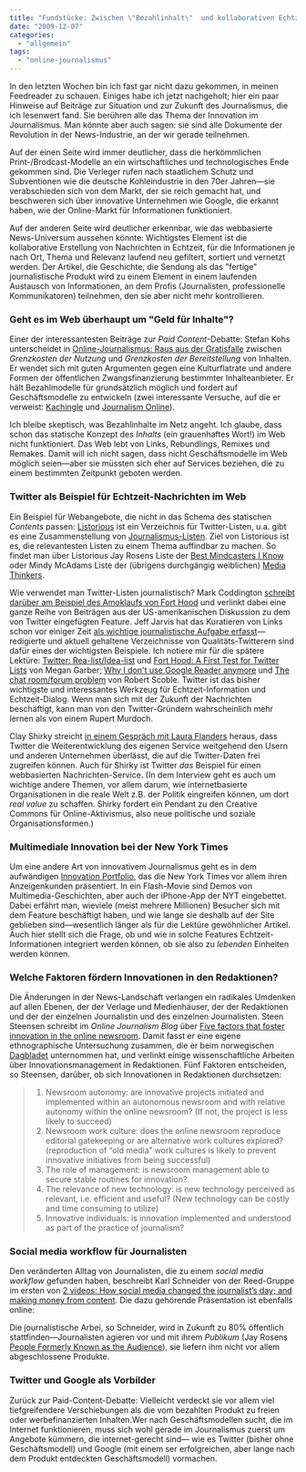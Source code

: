 ```yaml
---
title: "Fundstücke: Zwischen \"Bezahlinhalt\"  und kollaborativen Echtzeit-News"
date: "2009-12-07"
categories: 
  - "allgemein"
tags: 
  - "online-journalismus"
---
```


In den letzten Wochen bin ich fast gar nicht dazu gekommen, in meinen Feedreader zu schauen. Einiges habe ich jetzt nachgeholt; hier ein paar Hinweise auf Beiträge zur Situation und zur Zukunft des Journalismus, die ich lesenwert fand. Sie berühren alle das Thema der Innovation im Journalismus. Man könnte aber auch sagen: sie sind alle Dokumente der Revolution in der News-Industrie, an der wir gerade teilnehmen.

Auf der einen Seite wird immer deutlicher, dass die herkömmlichen Print-/Brodcast-Modelle an ein wirtschaftliches und technologisches Ende gekommen sind. Die Verleger rufen nach staatlichem Schutz und Subventionen wie die deutsche Kohleindustrie in den 70er Jahren—sie verabschieden sich von dem Markt, der sie reich gemacht hat, und beschweren sich über innovative Unternehmen wie Google, die erkannt haben, wie der Online-Markt für Informationen funktioniert.

Auf der anderen Seite wird deutlicher erkennbar, wie das webbasierte News-Universum aussehen könnte: Wichtigstes Element ist die kollaborative Erstellung von Nachrichten in Echtzeit, für die Informationen je nach Ort, Thema und Relevanz laufend neu gefiltert, sortiert und vernetzt werden. Der Artikel, die Geschichte, die Sendung als das "fertige" journalistische Produkt wird zu einem Element in einem laufenden Austausch von Informationen, an dem Profis (Journalisten, professionelle Kommunikatoren) teilnehmen, den sie aber nicht mehr kontrollieren.

### Geht es im Web überhaupt um "Geld für Inhalte"?

Einer der interessantesten Beiträge zur _Paid Content_\-Debatte: Stefan Kohs unterscheidet in [Online-Journalismus: Raus aus der Gratisfalle](http://carta.info/19560/online-journalismus-gratisfalle/ "Online-Journalismus: Raus aus der Gratisfalle — CARTA") zwischen _Grenzkosten der Nutzung_ und _Grenzkosten der Bereitstellung_ von Inhalten. Er wendet sich mit guten Argumenten gegen eine Kulturflatrate und andere Formen der öffentlichen Zwangsfinanzierung bestimmter Inhalteanbieter. Er hält Bezahlmodelle für grundsätzlich möglich und fordert auf Geschäftsmodelle zu entwickeln (zwei interessante Versuche, auf die er verweist: [Kachingle](http://www.kachingle.com/ "Kachingle") und [Journalism Online](http://www.journalismonline.com/home.php "Journalism Online")).

Ich bleibe skeptisch, was Bezahlinhalte im Netz angeht. Ich glaube, dass schon das statische Konzept des _Inhalts_ (ein grauenhaftes Wort!) im Web nicht funktioniert. Das Web lebt von Links, Rebundlings, Remixes und Remakes. Damit will ich nicht sagen, dass nicht Geschäftsmodelle im Web möglich seien—aber sie müssten sich eher auf Services beziehen, die zu einem bestimmten Zeitpunkt geboten werden.

### Twitter als Beispiel für Echtzeit-Nachrichten im Web

Ein Beispiel für Webangebote, die nicht in das Schema des statischen _Contents_ passen: [Listorious](http://listorious.com/ "Listorious: Discover the Best Twitter Lists") ist ein Verzeichnis für Twitter-Listen, u.a. gibt es eine Zusammenstellung von [Journalismus-Listen](http://listorious.com/tags/journalism "Journalism Twitter lists on Listorious"). Ziel von Listorious ist es, die relevantesten Listen zu einem Thema auffindbar zu machen. So findet man über Listorious Jay Rosens Liste der [Best Mindcasters I Know](http://listorious.com/jayrosen_nyu/best-mindcasters-i-know "Best Mindcasters I Know Twitter List by Jay Rosen on Listorious") oder Mindy McAdams Liste der (übrigens durchgängig weiblichen) [Media Thinkers](http://listorious.com/macloo/media-thinkers "Media Thinkers Twitter List by Mindy McAdams on Listorious").

Wie verwendet man Twitter-Listen journalistisch? Mark Coddington [schreibt darüber am Beispiel des Amoklaufs von Fort Hood](http://markcoddington.com/2009/11/09/this-week-in-media-musings-fort-hood-citizen-journalism-and-twitter-lists/ "This week in media musings: Fort Hood, citizen journalism and Twitter lists | Mark Coddington") und verlinkt dabei eine ganze Reihe von Beiträgen aus der US-amerikanischen Diskussion zu dem von Twitter eingefügten Feature. Jeff Jarvis hat das Kuratieren von Links schon vor einiger Zeit [als wichtige journalistische Aufgabe erfasst](http://www.buzzmachine.com/2008/09/30/the-building-block-of-journalism-is-no-longer-the-article/ "The building block of journalism is no longer the article « BuzzMachine")— redigierte und aktuell gehaltene Verzeichnisse von Qualitäts-Twitterern sind dafür eines der wichtigsten Beispiele. Ich notiere mir für die spätere Lektüre: [Twitter: Rea-list/Idea-list](http://www.cjr.org/the_news_frontier/twitter_realistidealist.php?page=all "Twitter: Rea-list/Idea-list") und [Fort Hood: A First Test for Twitter Lists](http://www.cjr.org/the_news_frontier/fort_hood_a_first_test_for_twi.php?page=all "Fort Hood: A First Test for Twitter Lists : CJR") von Megan Garber; [Why I don't use Google Reader anymore](http://scobleizer.posterous.com/why-i-dont-use-google-reader-anymore "Why I don't use Google Reader anymore - scobleizer's posterous") und [The chat room/forum problem](http://scobleizer.com/2009/11/02/the-chat-roomforum-problem-an-apology-to-technosailor/ "The chat room/forum problem (& an apology to @Technosailor)") von Robert Scoble. Twitter ist das bisher wichtigste und interessantes Werkzeug für Echtzeit-Information und Echtzeit-Dialog. Wenn man sich mit der Zukunft der Nachrichten beschäftigt, kann man von den Twitter-Gründern wahrscheinlich mehr lernen als von einem Rupert Murdoch.

Clay Shirky streicht [in einem Gespräch mit Laura Flanders](http://www.mefeedia.com/watch/25217455 "GRITtv: Clay Shirky: The Social Media Revolution Video") heraus, dass Twitter die Weiterentwicklung des eigenen Service weitgehend den Usern und anderen Unternehmen überlässt, die auf die Twitter-Daten frei zugreifen können. Auch für Shirky ist Twitter _das_ Beispiel für einen webbasierten Nachrichten-Service. (In dem Interview geht es auch um wichtige andere Themen, vor allem darum, wie internetbasierte Organisationen in die reale Welt z.B. der Politik eingreifen können, um dort _real value_ zu schaffen. Shirky fordert ein Pendant zu den Creative Commons für Online-Aktivismus, also neue politische und soziale Organisationsformen.)

### Multimediale Innovation bei der New York Times

Um eine andere Art von innovativem Journalismus geht es in dem aufwändigen [Innovation Portfolio](http://innovate.whsites.net/ "Innovation Portfolio der New York Times"), das die New York Times vor allem ihren Anzeigenkunden präsentiert. In ein Flash-Movie sind Demos von Multimedia-Geschichten, aber auch der iPhone-App der NYT eingebettet. Dabei erfährt man, wieviele (meist mehrere Millionen) Besucher sich mit dem Feature beschäftigt haben, und wie lange sie deshalb auf der Site geblieben sind—wesentlich länger als für die Lektüre gewöhnlicher Artikel. Auch hier stellt sich die Frage, ob und wie in solche Features Echtzeit-Informationen integriert werden können, ob sie also zu _lebenden_ Einheiten werden können.

### Welche Faktoren fördern Innovationen in den Redaktionen?

Die Änderungen in der News-Landschaft verlangen ein radikales Umdenken auf allen Ebenen, der der Verlage und Medienhäuser, der der Redaktionen und der der einzelnen Journalistin und des einzelnen Journalisten. Steen Steensen schreibt im _Online Journalism Blog_ über [Five factors that foster innovation in the online newsroom](http://onlinejournalismblog.com/2009/11/05/five-factors-that-foster-innovation-in-the-online-newsroom/ "Five factors that foster innovation in the online newsroom"). Damit fasst er eine eigene ethnographische Untersuchung zusammen, die er beim norwegischen [Dagbladet](http://www.dagbladet.no/ "Dagbladet.no - forsiden") unternommen hat, und verlinkt einige wissenschaftliche Arbeiten über Innovationsmanagement in Redaktionen. Fünf Faktoren entscheiden, so Steensen, darüber, ob sich Innovationen in Redaktionen durchsetzen:

> 1. Newsroom autonomy: are innovative projects initiated and implemented within an autonomous newsroom and with relative autonomy within the online newsroom? (If not, the project is less likely to succeed)
> 2. Newsroom work culture: does the online newsroom reproduce editorial gatekeeping or are alternative work cultures explored? (reproduction of “old media” work cultures is likely to prevent innovative initiatives from being successful)
> 3. The role of management: is newsroom management able to secure stable routines for innovation?
> 4. The relevance of new technology: is new technology perceived as relevant, i.e. efficient and useful? (New technology can be costly and time consuming to utilize)
> 5. Innovative individuals: is innovation implemented and understood as part of the practice of journalism?

### Social media workflow für Journalisten

Den veränderten Alltag von Journalisten, die zu einem _social media workflow_ gefunden haben, beschreibt Karl Schneider von der Reed-Gruppe im ersten von [2 videos: How social media changed the journalist’s day; and making money from content](http://onlinejournalismblog.com/2009/11/19/2-videos-how-social-media-changed-the-journalists-day-and-making-money-from-content/ "2 videos: How social media changed the journalist’s day; and making money from content"). Die dazu gehörende Präsentation ist ebenfalls online:

Die journalistische Arbei, so Schneider, wird in Zukunft zu 80% öffentlich stattfinden—Journalisten agieren vor und mit ihrem _Publikum_ (Jay Rosens [People Formerly Known as the Audience](http://journalism.nyu.edu/pubzone/weblogs/pressthink/2006/06/27/ppl_frmr.html "PressThink: The People Formerly Known as the Audience")), sie liefern ihm nicht vor allem abgeschlossene Produkte.

### Twitter und Google als Vorbilder

Zurück zur Paid-Content-Debatte: Vielleicht verdeckt sie vor allem viel tiefgreifendere Verschiebungen als die vom bezahlten Produkt zu freien oder werbefinanzierten Inhalten.Wer nach Geschäftsmodellen sucht, die im Internet funktionieren, muss sich wohl gerade im Journalismus zuerst um Angebote kümmern, die internet-gerecht sind— wie es Twitter (bisher ohne Geschäftsmodell) und Google (mit einem ser erfolgreichen, aber lange nach dem Produkt entdeckten Geschäftsmodell) vormachen.
